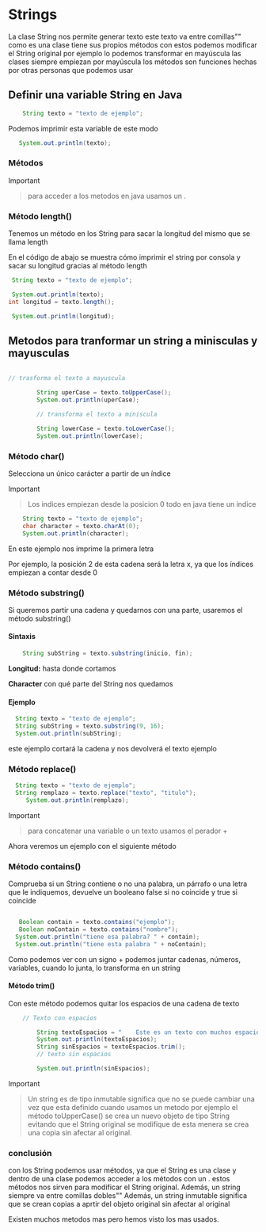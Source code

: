 # Strings

La clase String nos permite generar texto este texto va entre comillas"" como es una clase tiene sus propios métodos con estos podemos modificar el String original por ejemplo lo podemos transformar en mayúscula las clases siempre empiezan por mayúscula los métodos son funciones hechas por otras personas que podemos usar

## Definir una variable String en Java

```java
    String texto = "texto de ejemplo";
```

Podemos imprimir esta variable de este modo

```java
   System.out.println(texto);
```

### Métodos

> [!IMPORTANT]

> para acceder a los metodos en java usamos un .

### Método length()

Tenemos un método en los String para sacar la longitud del mismo que se llama length

En el código de abajo se muestra cómo imprimir el string por consola y sacar su longitud gracias al método length

```java
 String texto = "texto de ejemplo";

 System.out.println(texto);
int longitud = texto.length();

 System.out.println(longitud);
```

## Metodos para tranformar un string a minisculas y mayusculas

```java

// trasforma el texto a mayuscula

        String uperCase = texto.toUpperCase();
        System.out.println(uperCase);

        // transforma el texto a miniscula

        String lowerCase = texto.toLowerCase();
        System.out.println(lowerCase);
```

### Método char()

Selecciona un único carácter a partir de un índice

> [!IMPORTANT]

> Los indices empiezan desde la posicion 0 todo en java tiene un indice

```java
    String texto = "texto de ejemplo";
    char character = texto.charAt(0);
    System.out.println(character);
```

En este ejemplo nos imprime la primera letra

Por ejemplo, la posición 2 de esta cadena será la letra x, ya que los índices empiezan a contar desde 0

### Método substring()

Si queremos partir una cadena y quedarnos con una parte, usaremos el método substring()

#### Sintaxis

```java
    String subString = texto.substring(inicio, fin);
```

**Longitud:** hasta donde cortamos

**Character** con qué parte del String nos quedamos

#### Ejemplo

```java
  String texto = "texto de ejemplo";
  String subString = texto.substring(9, 16);
  System.out.println(subString);
```

este ejemplo cortará la cadena y nos devolverá el texto ejemplo

### Método replace()

```java
  String texto = "texto de ejemplo";
  String remplazo = texto.replace("texto", "titulo");
     System.out.println(remplazo);
```

> [!IMPORTANT]

> para concatenar una variable o un texto usamos el perador +

Ahora veremos un ejemplo con el siguiente método

### Método contains()

Comprueba si un String contiene o no una palabra, un párrafo o una letra que le indiquemos, devuelve un booleano false si no coincide y true si coincide

```java

   Boolean contain = texto.contains("ejemplo");
   Boolean noContain = texto.contains("nombre");
  System.out.println("tiene esa palabra? " + contain);
  System.out.println("tiene esta palabra " + noContain);

```

Como podemos ver con un signo + podemos juntar cadenas, números, variables, cuando lo junta, lo transforma en un string

#### Método trim()

Con este método podemos quitar los espacios de una cadena de texto

```java
    // Texto con espacios

        String textoEspacios = "    Este es un texto con muchos espacios   ";
        System.out.println(textoEspacios);
        String sinEspacios = textoEspacios.trim();
        // texto sin espacios

        System.out.println(sinEspacios);
```

> [!IMPORTANT]

> Un string es de tipo inmutable significa que no se puede cambiar una vez que esta definido cuando usamos un metodo por ejemplo el método toUpperCase() se crea un nuevo objeto de tipo String evitando que el String original se modifique de esta menera se crea una copia sin afectar al original.

### conclusión

con los String podemos usar métodos, ya que el String es una clase y dentro de una clase podemos acceder a los métodos con un . estos métodos nos sirven para modificar el String original. Además, un string siempre va entre comillas dobles""
Además, un string inmutable significa que se crean copias a aprtir del objeto original sin afectar al original

Existen muchos metodos mas pero hemos visto los mas usados.
